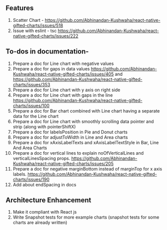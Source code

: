 ## Features

1. Scatter Chart - https://github.com/Abhinandan-Kushwaha/react-native-gifted-charts/issues/518
2. Issue with eslint - tsc https://github.com/Abhinandan-Kushwaha/react-native-gifted-charts/issues/222

## To-dos in documentation-

1. Prepare a doc for Line chart with negative values
2. Prepare a doc for gaps in data values https://github.com/Abhinandan-Kushwaha/react-native-gifted-charts/issues/405 and https://github.com/Abhinandan-Kushwaha/react-native-gifted-charts/issues/353
3. Prepare a doc for Line chart with y axis on right side
4. Prepare a doc for Line chart with gaps in the line https://github.com/Abhinandan-Kushwaha/react-native-gifted-charts/issues/100
5. Prepare a doc for Bar chart combined with Line chart having a separate data for the Line chart
6. Prepare a doc for Line chart with smoothly scrolling data pointer and strip (along with pointerShiftX)
7. Prepare a doc for labelsPosition in Pie and Donut charts
8. Prepare a doc for adjustToWidth in Line and Area charts
9. Prepare a doc for xAxisLabelTexts and xAxisLabelTextStyle in Bar, Line And Area Charts
10. Prepare a doc for vertical lines to explain noOfVerticalLines and verticalLinesSpacing props. https://github.com/Abhinandan-Kushwaha/react-native-gifted-charts/issues/205
11. Prepare a doc for negative marginBottom instead of marginTop for x axis labels. https://github.com/Abhinandan-Kushwaha/react-native-gifted-charts/issues/190
12. Add about endSpacing in docs

## Architecture Enhancement

1. Make it compliant with React js
2. Write Snapshot tests for more example charts (snapshot tests for some charts are already written)
